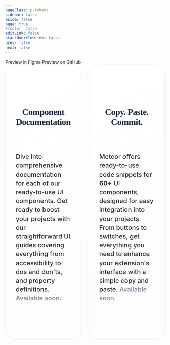 ```yaml
---
pageClass: p-tokens
sidebar: false
aside: false
page: true
#footer: false
editLink: false
stackOverflowLink: false
prev: false
next: false
---
```


<script setup>
import SwagTokensHero from "../components/tokens/SwagTokensHero.vue";
import Label from "../components/interaction/Label.vue";
</script>

<SwagTokensHero class="mb-[40px] mt-[40px]">
    <template #label>All Components</template>
    <template #title>Meteor UI Components</template>
    <template #content><p>Explore our library of UI components — everything you need to kickstart development for your next project. <span class="soon-a">Available soon.</span></p></template>
    
</SwagTokensHero>
<div class="flex p-0 m-0 mt-5 gap-12 gap-y-4 my-30 md:max-w-3/6">
<SwagBtn href="https://www.figma.com/community/file/1032569283566168066/meteor-admin-foundations-shopware" class="--contrast" icon="long-arrow-right" icon-at="end"><SwagIcon icon="figma" type="solid"/>Preview in Figma</SwagBtn>
<SwagBtn href="https://github.com/shopware/meteor-component-library" class="--contrast" icon="long-arrow-right" icon-at="end"><SwagIcon icon="github" type="solid"/>Preview on GitHub</SwagBtn>
</div>

<section class="tokens--container md:max-w-12/12 mb-[72px]">
    <div class="design-tokens--container md:max-w-6/12">
        <div class="tokens-content">
        <Label><template #label>Soon</template></Label />
            <h2>Component Documentation</h2>
            <div class="tokens-copy">
                <p>Dive into comprehensive documentation for each of our ready-to-use UI components. Get ready to boost your projects with our straightforward UI guides covering everything from accessibility to dos and don'ts, and property definitions. <span>Available soon.</span></p>
            </div>
        </div>
    </div>
    <div class="tokens-pipeline--container md:max-w-6/12">
        <div class="tokens-content">
        <Label><template #label>Soon</template></Label />
            <h2>Copy. Paste. Commit.</h2>
            <div class="tokens-copy">
                <p>Meteor offers ready-to-use code snippets for <strong>60+</strong> UI components, designed for easy integration into your projects. From buttons to switches, get everything you need to enhance your extension's interface with a simple copy and paste. <span>Available soon.</span></p>
            </div>
            </div>
    </div>
</section>




<style lang="scss">
    span.soon-a {
        color: #808392;

        /* Inter/Desktop/Text/l/Medium */
        font-family: Inter;
        font-size: 20px;
        font-style: normal;
        font-weight: 500;
        line-height: 140%;
    }
    .tokens--container {
        display: flex;
        align-items: flex-start;
        gap: 24px;
        align-self: stretch;

        .design-tokens--container {
            display: flex;
            padding: 90px 0px 42px 0px;
            flex-direction: column;
            align-items: center;
            gap: 32px;
            flex: 1 0 0;
            align-self: stretch;
            border-radius: 32px;
            border: 1px solid #E4E1FF;
            background: linear-gradient(155deg, #FFF 15.93%, rgba(250, 252, 250, 0.00) 84.78%);
            .dark & {
            background: linear-gradient(155deg, #1A1F26 15.93%, #1A1F26 84.78%);
            border: 1px solid #12141E;
         }

            .tokens-content {
                padding-bottom: 55px;
            }
        }
        .tokens-pipeline--container {
            display: flex;
            padding: 90px 0px 24px 0px;
            flex-direction: column;
            align-items: center;
            gap: 32px;
            flex: 1 0 0;
            align-self: stretch;
            border-radius: 32px;
            border: 1px solid #E4E1FF;
            background: linear-gradient(155deg, #FFF 15.93%, rgba(250, 252, 250, 0.00) 84.78%);
            .dark & {
            background: linear-gradient(155deg, #1A1F26 15.93%, #1A1F26 84.78%);
            border: 1px solid #12141E;
         }
        }

        .tokens-content {
                display: flex;
                flex-direction: column;
                justify-content: center;
                align-items: center;
                gap: 4px;
                align-self: stretch;
                padding: 0px 32px 8px;
                .dark & {
                    filter: invert(1) hue-rotate(-180deg);
                }

                h2 {
                color: #1E293B;
                text-align: center;
                font-family: Poppins;
                font-size: 28px;
                font-style: normal;
                font-weight: 600;
                line-height: normal;
                letter-spacing: -0.8px;
                }
                .tokens-copy {
                    display: flex;
                    padding-top: 32px;
                    justify-content: center;
                    align-items: center;
                    gap: 10px;
                    

                    p {
                    color: #2D2E32;
                    /* Inter/Desktop/Text/l/Medium */
                    font-family: Inter;
                    font-size: 20px;
                    font-style: normal;
                    font-weight: 500;
                    line-height: 140%; /* 28px */
                    

                        span {
                            color: #808392;

                            /* Inter/Desktop/Text/l/Medium */
                            font-family: Inter;
                            font-size: 20px;
                            font-style: normal;
                            font-weight: 500;
                            line-height: 140%;
                        }
                    }
                }
            }
    }
</style>
